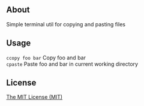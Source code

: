 ## About
Simple terminal util for copying and pasting files

## Usage
```ccopy foo bar``` Copy foo and bar  
```cpaste``` Paste foo and bar in current working directory


## License
[The MIT License (MIT)](http://opensource.org/licenses/mit-license.php)

